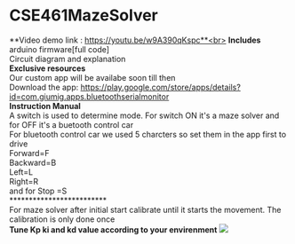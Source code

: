# CSE461MazeSolver<br>
**Video demo link : https://youtu.be/w9A390qKspc**<br>
**Includes**<br>
arduino firmware[full code]<br> 
Circuit diagram and explanation<br>
**Exclusive resources**<br>
Our custom app will be availabe soon till then <br>
Download the app: https://play.google.com/store/apps/details?id=com.giumig.apps.bluetoothserialmonitor <br> 
**Instruction Manual** <br>
A switch is used to determine mode. For switch ON it's a maze solver and for OFF it's a buetooth control car<br> 
For bluetooth control car we used 5 charcters so set them in the app first to drive<br> 
Forward=F<br> 
Backward=B<br> 
Left=L<br> 
Right=R<br> 
and for Stop =S <br> 
*************************<br>
For maze solver after initial start calibrate until it starts the movement. The calibration is only done once <br>
**Tune Kp ki and kd value according to your envirenment**
![](DSC_0194.JPG)
